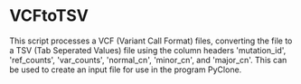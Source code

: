 # VCFtoTSV
This script processes a VCF (Variant Call Format) files, converting the file to  a TSV (Tab Seperated Values) file using the column headers 'mutation_id', 'ref_counts',  'var_counts', 'normal_cn', 'minor_cn', and 'major_cn'. This can be used to create an  input file for use in the program PyClone.
